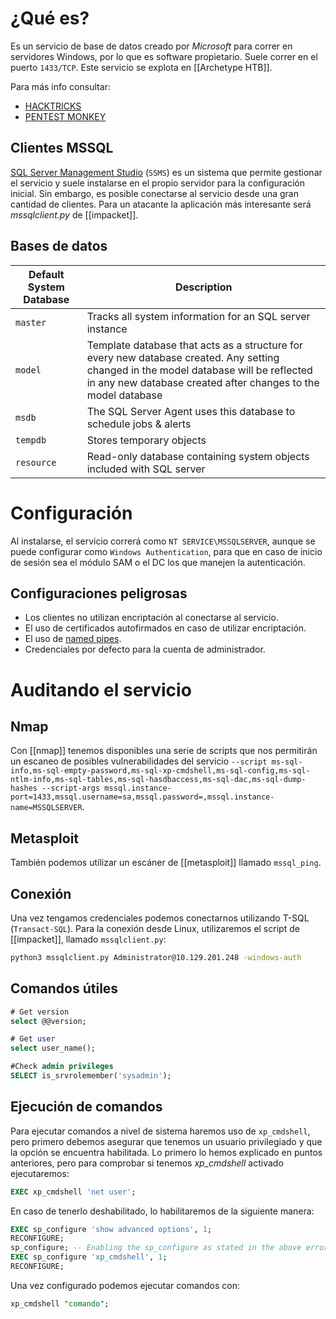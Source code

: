 # ¿Qué es?

Es un servicio de base de datos creado por *Microsoft* para correr en servidores Windows, por lo que es software propietario. Suele correr en el puerto `1433/TCP`. Este servicio se explota en [[Archetype HTB]].

Para más info consultar:

- [HACKTRICKS](https://book.hacktricks.xyz/network-services-pentesting/pentesting-mssql-microsoft-sql-server)
- [PENTEST MONKEY](https://pentestmonkey.net/cheat-sheet/sql-injection/mssql-sql-injection-cheat-sheet)

## Clientes MSSQL

[SQL Server Management Studio](https://docs.microsoft.com/en-us/sql/ssms/download-sql-server-management-studio-ssms?view=sql-server-ver15) (`SSMS`) es un sistema que permite gestionar el servicio y suele instalarse en el propio servidor para la configuración inicial. Sin embargo, es posible conectarse al servicio desde una gran cantidad de clientes. Para un atacante la aplicación más interesante será *mssqlclient.py* de [[impacket]].

## Bases de datos

|Default System Database|Description|
|---|---|
|`master`|Tracks all system information for an SQL server instance|
|`model`|Template database that acts as a structure for every new database created. Any setting changed in the model database will be reflected in any new database created after changes to the model database|
|`msdb`|The SQL Server Agent uses this database to schedule jobs & alerts|
|`tempdb`|Stores temporary objects|
|`resource`|Read-only database containing system objects included with SQL server|

# Configuración

Al instalarse, el servicio correrá como `NT SERVICE\MSSQLSERVER`, aunque se puede configurar como `Windows Authentication`, para que en caso de inicio de sesión sea el módulo SAM o el DC los que manejen la autenticación.

## Configuraciones peligrosas

- Los clientes no utilizan encriptación al conectarse al servicio.
- El uso de certificados autofirmados en caso de utilizar encriptación.
- El uso de [named pipes](https://docs.microsoft.com/en-us/sql/tools/configuration-manager/named-pipes-properties?view=sql-server-ver15).
- Credenciales por defecto para la cuenta de administrador.

# Auditando el servicio

## Nmap

Con [[nmap]] tenemos disponibles una serie de scripts que nos permitirán un escaneo de posibles vulnerabilidades del servicio `--script ms-sql-info,ms-sql-empty-password,ms-sql-xp-cmdshell,ms-sql-config,ms-sql-ntlm-info,ms-sql-tables,ms-sql-hasdbaccess,ms-sql-dac,ms-sql-dump-hashes --script-args mssql.instance-port=1433,mssql.username=sa,mssql.password=,mssql.instance-name=MSSQLSERVER`.

## Metasploit

También podemos utilizar un escáner de [[metasploit]] llamado `mssql_ping`.
## Conexión

Una vez tengamos credenciales podemos conectarnos utilizando T-SQL (`Transact-SQL`). Para la conexión desde Linux, utilizaremos el script de [[impacket]], llamado `mssqlclient.py`:

```bash
python3 mssqlclient.py Administrator@10.129.201.248 -windows-auth
```

## Comandos útiles

```sql
# Get version
select @@version;

# Get user
select user_name();

#Check admin privileges
SELECT is_srvrolemember('sysadmin');
```

## Ejecución de comandos

Para ejecutar comandos a nivel de sistema haremos uso de `xp_cmdshell`, pero primero debemos asegurar que tenemos un usuario privilegiado y que la opción se encuentra habilitada. Lo primero lo hemos explicado en puntos anteriores, pero para comprobar si tenemos *xp_cmdshell* activado ejecutaremos:

```sql
EXEC xp_cmdshell 'net user';
```

En caso de tenerlo deshabilitado, lo habilitaremos de la siguiente manera:

```sql
EXEC sp_configure 'show advanced options', 1;
RECONFIGURE;
sp_configure; -- Enabling the sp_configure as stated in the above error message
EXEC sp_configure 'xp_cmdshell', 1;
RECONFIGURE;
```

Una vez configurado podemos ejecutar comandos con:

```sql
xp_cmdshell "comando";
```